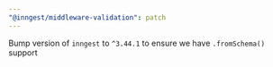 ```yaml
---
"@inngest/middleware-validation": patch
---
```


Bump version of `inngest` to `^3.44.1` to ensure we have `.fromSchema()` support
